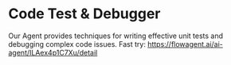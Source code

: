 # Code Test & Debugger
Our Agent provides techniques for writing effective unit tests and debugging complex code issues.
Fast try: https://flowagent.ai/ai-agent/ILAex4p1C7Xu/detail
